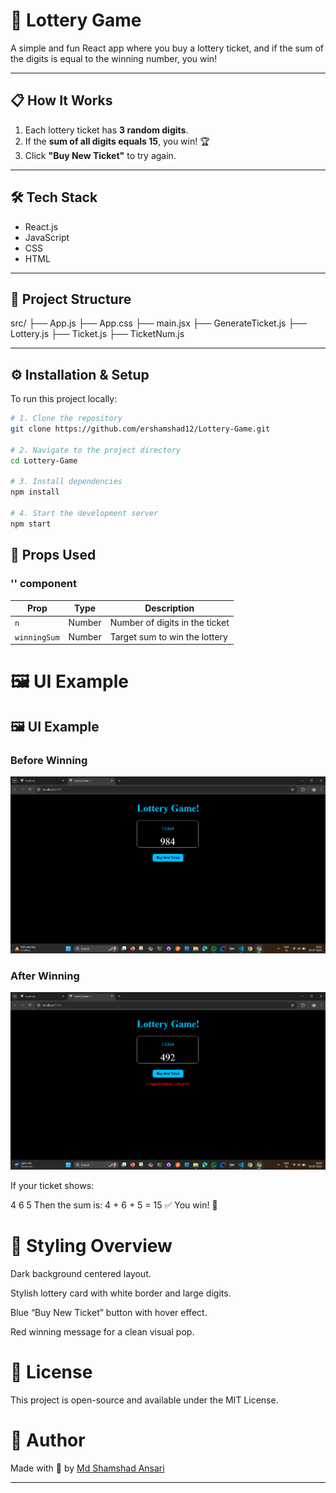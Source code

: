 # 🎰 Lottery Game

A simple and fun React app where you buy a lottery ticket, and if the sum of the digits is equal to the winning number, you win!

---

## 📋 How It Works

1. Each lottery ticket has **3 random digits**.
2. If the **sum of all digits equals 15**, you win! 🏆
3. Click **"Buy New Ticket"** to try again.

---

## 🛠 Tech Stack

- React.js
- JavaScript
- CSS
- HTML

---

## 📁 Project Structure

src/
├── App.js
├── App.css
├── main.jsx
├── GenerateTicket.js
├── Lottery.js
├── Ticket.js
├── TicketNum.js

---

## ⚙️ Installation & Setup

To run this project locally:

```bash
# 1. Clone the repository
git clone https://github.com/ershamshad12/Lottery-Game.git

# 2. Navigate to the project directory
cd Lottery-Game

# 3. Install dependencies
npm install

# 4. Start the development server
npm start
```

## 🧠 Props Used

### '<Lottery />' component

| Prop         | Type   | Description                    |
| ------------ | ------ | ------------------------------ |
| `n`          | Number | Number of digits in the ticket |
| `winningSum` | Number | Target sum to win the lottery  |

# 🖼️ UI Example

## 🖼️ UI Example

### Before Winning

![Before Winning Screenshot](./before-won.png)

### After Winning

![After Winning Screenshot](./after-won.png)

If your ticket shows:

4 6 5
Then the sum is: 4 + 6 + 5 = 15 ✅
You win! 🎉

# 🎨 Styling Overview

Dark background centered layout.

Stylish lottery card with white border and large digits.

Blue “Buy New Ticket” button with hover effect.

Red winning message for a clean visual pop.

# 📃 License

This project is open-source and available under the MIT License.

# 🙌 Author

Made with 💙 by [Md Shamshad Ansari](https://github.com/ershamshad12)

---
